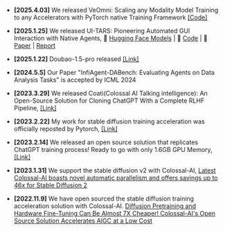 
- **[2025.4.03]**  We released VeOmni: Scaling any Modality Model Training to any Accelerators with PyTorch native Training Framework <a href="https://github.com/ByteDance-Seed/VeOmni">[Code]</a>

- **[2025.1.25]**  We released UI-TARS: Pioneering Automated GUI Interaction with Native Agents, 🤗 <a href="https://huggingface.co/bytedance-research/UI-TARS-7B-DPO">Hugging Face Models</a> | 🤖 <a href="https://github.com/bytedance/UI-TARS/tree/main">Code</a> | 📑 <a href="https://arxiv.org/abs/2501.12326">Paper</a> | <a href="https://team.doubao.com/en/publication/ui-tars-pioneering-automated-gui-interaction-with-native-agents?view_from=homepage_recommend">Report</a>

- **[2025.1.22]** Doubao-1.5-pro released <a href="https://team.doubao.com/zh/special/doubao_1_5_pro">[Link]</a>

- **[2024.5.5]** Our Paper "InfiAgent-DABench: Evaluating Agents on Data Analysis Tasks" is accepted by ICML 2024

- **[2023.3.29]** We released Coati(Colossal AI Talking intelligence): An Open-Source Solution for Cloning ChatGPT With a Complete RLHF Pipeline, <a href="https://medium.com/@yangyou_berkeley/colossalchat-an-open-source-solution-for-cloning-chatgpt-with-a-complete-rlhf-pipeline-5edf08fb538b">[Link]</a>

- **[2023.2.22]** My work for stable diffusion training acceleration was officially reposted by Pytorch, <a href="https://www.hpc-ai.tech/blog/colossal-ai-chatgpt">[Link]</a> 

- **[2023.2.14]** We released an open source solution that replicates ChatGPT training process! Ready to go with only 1.6GB GPU Memory, <a href="https://twitter.com/PyTorch/status/1628076104626974732?t=y656lK4VtI4EC3WkgaKPbQ&s=19">[Link]</a>

- **[2023.1.31]** We support the stable diffusion v2 with Colossal-AI, <a href="https://medium.com/pytorch/latest-colossal-ai-boasts-novel-automatic-parallelism-and-offers-savings-up-to-46x-for-stable-1453b48f3f02">Latest Colossal-AI boasts novel automatic parallelism and offers savings up to 46x for Stable Diffusion 2</a>

- **[2022.11.9]** We have open sourced the stable diffusion training acceleration solution with Colossal-AI. <a href="https://medium.com/@yangyou_berkeley/diffusion-pretraining-and-hardware-fine-tuning-can-be-almost-7x-cheaper-85e970fe207b">Diffusion Pretraining and Hardware Fine-Tuning Can Be Almost 7X Cheaper! Colossal-AI's Open Source Solution Accelerates AIGC at a Low Cost</a>
